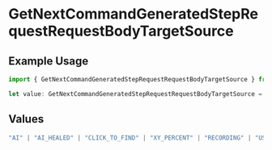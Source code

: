 # GetNextCommandGeneratedStepRequestRequestBodyTargetSource

## Example Usage

```typescript
import { GetNextCommandGeneratedStepRequestRequestBodyTargetSource } from "momentic/models/operations";

let value: GetNextCommandGeneratedStepRequestRequestBodyTargetSource = "XY_PERCENT";
```

## Values

```typescript
"AI" | "AI_HEALED" | "CLICK_TO_FIND" | "XY_PERCENT" | "RECORDING" | "USER_CSS_SELECTOR"
```